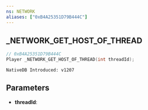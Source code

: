 ```yaml
---
ns: NETWORK
aliases: ["0xB4A25351D79B444C"]
---
```

## _NETWORK_GET_HOST_OF_THREAD

```c
// 0xB4A25351D79B444C
Player _NETWORK_GET_HOST_OF_THREAD(int threadId);
```

```
NativeDB Introduced: v1207
```

## Parameters
* **threadId**:
